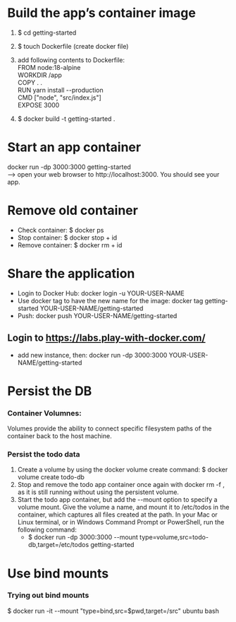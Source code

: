 # Build the app’s container image
1. $ cd getting-started
2. $ touch Dockerfile (create docker file)
3. add following contents to Dockerfile:<br>
    FROM node:18-alpine<br>
    WORKDIR /app<br>
    COPY . .<br>
    RUN yarn install --production <br>
    CMD ["node", "src/index.js"] <br>
    EXPOSE 3000 <br>

4. $ docker build -t getting-started .

# Start an app container
docker run -dp 3000:3000 getting-started <br>
--> open your web browser to http://localhost:3000. You should see your app.

# Remove old container
- Check container: $ docker ps
- Stop container: $ docker stop + id
- Remove container: $ docker rm + id

# Share the application
- Login to Docker Hub: docker login -u YOUR-USER-NAME
- Use docker tag to have the new name for the image: docker tag getting-started YOUR-USER-NAME/getting-started
- Push: docker push YOUR-USER-NAME/getting-started

## Login to https://labs.play-with-docker.com/ 
- add new instance, then: 
docker run -dp 3000:3000 YOUR-USER-NAME/getting-started

# Persist the DB
### Container Volumnes: 
Volumes provide the ability to connect specific filesystem paths of the container back to the host machine.
### Persist the todo data
1. Create a volume by using the docker volume create command: $ docker volume create todo-db
2. Stop and remove the todo app container once again with docker rm -f <id>, as it is still running without using the persistent volume.
3. Start the todo app container, but add the --mount option to specify a volume mount. Give the volume a name, and mount it to /etc/todos in the container, which captures all files created at the path. In your Mac or Linux terminal, or in Windows Command Prompt or PowerShell, run the following command:
    - $ docker run -dp 3000:3000 --mount type=volume,src=todo-db,target=/etc/todos getting-started

# Use bind mounts
### Trying out bind mounts
$ docker run -it --mount "type=bind,src=$pwd,target=/src" ubuntu bash
